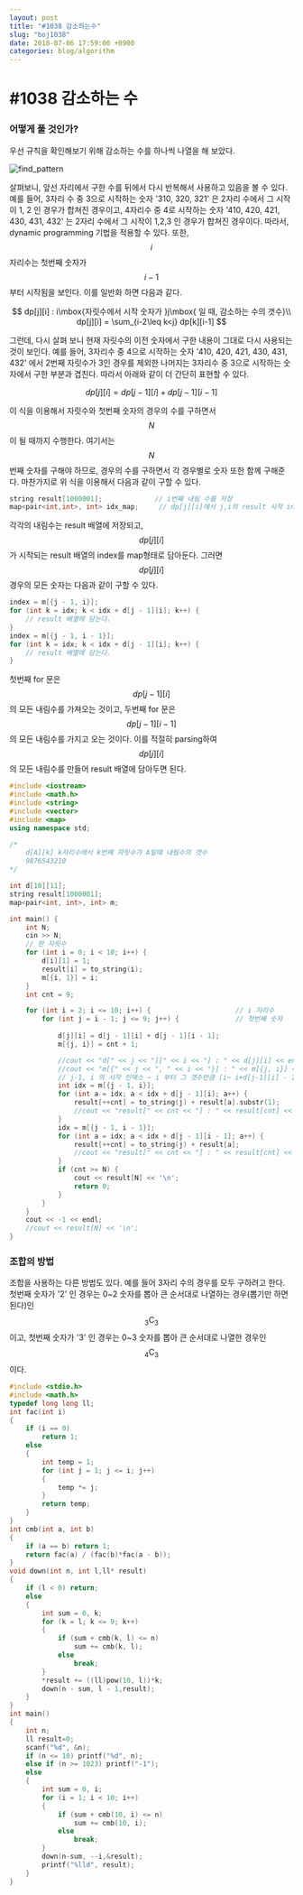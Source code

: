 ```yaml
---
layout: post
title: "#1038 감소하는수"
slug: "boj1038"
date: 2018-07-06 17:59:00 +0900
categories: blog/algorithm
---
```






# #1038 감소하는 수

### 어떻게 풀 것인가?

 우선 규칙을 확인해보기 위해 감소하는 수를 하나씩 나열을 해 보았다. 



![find_pattern](https://github.com/sjnov11/sjnov11.github.com/blob/master/_img/2018/07/06/down_number.png?raw=true)





 살펴보니, 앞선 자리에서 구한 수를 뒤에서 다시 반복해서 사용하고 있음을 볼 수 있다. 예를 들어, 3자리 수 중 3으로 시작하는 숫자 '310, 320, 321' 은 2자리 수에서 그 시작이 1, 2 인 경우가 합쳐진 경우이고, 4자리수 중 4로 시작하는 숫자 '410, 420, 421, 430, 431, 432' 는 2자리 수에서 그 시작이 1,2,3 인 경우가 합쳐진 경우이다. 따라서, dynamic programming 기법을 적용할 수 있다. 또한, $$i$$ 자리수는 첫번째 숫자가 $$i-1$$부터 시작됨을 보인다. 이를 일반화 하면 다음과 같다. 


$$
dp[j][i] : i\mbox{자릿수에서 시작 숫자가 }j\mbox{ 일 때, 감소하는 수의 갯수}\\
dp[j][i] = \sum_{i-2\leq k<j} dp[k][i-1]
$$


 그런데, 다시 살펴 보니 현재 자릿수의 이전 숫자에서 구한 내용이 그대로 다시 사용되는 것이 보인다. 예를 들어, 3자리수 중 4으로 시작하는 숫자 '410, 420, 421, 430, 431, 432' 에서 2번째 자릿수가 3인 경우를 제외한 나머지는 3자리수 중 3으로 시작하는 숫자에서 구한 부분과 겹친다. 따라서 아래와 같이 더 간단히 표현할 수 있다.


$$
dp[j][i] = dp[j-1][i] +dp[j-1][i-1]
$$


 이 식을 이용해서 자릿수와 첫번째 숫자의 경우의 수를 구하면서 $$N$$이 될 때까지 수행한다. 여기서는 $$N$$ 번째 숫자를 구해야 하므로, 경우의 수를 구하면서 각 경우별로 숫자 또한 함께 구해준다. 마찬가지로 위 식을 이용해서 다음과 같이 구할 수 있다.



```c++
string result[1000001];				// i번째 내림 수를 저장
map<pair<int,int>, int> idx_map;	 // dp[j][i]에서 j,i의 result 시작 index를 저장
```



 각각의 내림수는 result 배열에 저장되고, $$dp[j][i]$$ 가 시작되는 result 배열의 index를 map형태로 담아둔다. 그러면 $$dp[j][i]$$ 경우의 모든 숫자는 다음과 같이 구할 수 있다.



```c++
index = m[{j - 1, i}];
for (int k = idx; k < idx + d[j - 1][i]; k++) {
   	// result 배열에 담는다.
}
index = m[{j - 1, i - 1}];
for (int k = idx; k < idx + d[j - 1][i]; k++) {
   	// result 배열에 담는다.
}
```



 첫번째 for 문은 $$dp[j-1][i]$$ 의 모든 내림수를 가져오는 것이고, 두번째 for 문은 $$dp[j-1][i-1]$$ 의 모든 내림수를 가지고 오는 것이다. 이를 적절히 parsing하여 $$dp[j][i]$$ 의 모든 내림수를 만들어 result 배열에 담아두면 된다.



```c++
#include <iostream>
#include <math.h>
#include <string>
#include <vector>
#include <map>
using namespace std;

/*
	d[A][k] k자리수에서 k번째 자릿수가 A일때 내림수의 갯수
	9876543210
*/

int d[10][11];
string result[1000001];
map<pair<int, int>, int> m;

int main() {
	int N;
	cin >> N;
	// 한 자릿수
	for (int i = 0; i < 10; i++) {
		d[i][1] = 1;
		result[i] = to_string(i);
		m[{i, 1}] = i;		
	}
	int cnt = 9;

	for (int i = 2; i <= 10; i++) {						// i 자리수
		for (int j = i - 1; j <= 9; j++) {				// 첫번째 숫자
			
			d[j][i] = d[j - 1][i] + d[j - 1][i - 1];
			m[{j, i}] = cnt + 1;

			//cout << "d[" << j << "][" << i << "] : " << d[j][i] << endl;
			//cout << "m[{" << j << ", " << i << "}] : " << m[{j, i}] << endl;
			// j-1, i 의 시작 인덱스 ~ i 부터 그 갯수만큼 (i~ i+d[j-1][i] - 1)
			int idx = m[{j - 1, i}];
			for (int a = idx; a < idx + d[j - 1][i]; a++) {
				result[++cnt] = to_string(j) + result[a].substr(1);
				//cout << "result[" << cnt << "] : " << result[cnt] << endl;
			}
			idx = m[{j - 1, i - 1}];
			for (int a = idx; a < idx + d[j - 1][i - 1]; a++) {
				result[++cnt] = to_string(j) + result[a];
				//cout << "result[" << cnt << "] : " << result[cnt] << endl;
			}
			if (cnt >= N) {				
				cout << result[N] << '\n';
				return 0;
			}			
		}
	}
	cout << -1 << endl;
	//cout << result[N] << '\n';
}
```





 

### 조합의 방법

 조합을 사용하는 다른 방법도 있다. 예를 들어 3자리 수의 경우를 모두 구하려고 한다. 첫번째 숫자가 '2' 인 경우는 0~2 숫자를 뽑아 큰 순서대로 나열하는 경우(뽑기만 하면된다)인 $$_{3}\mathrm{C}_{3}$$ 이고, 첫번째 숫자가 '3' 인 경우는 0~3 숫자를 뽑아 큰 순서대로 나열한 경우인 $$_{4}\mathrm{C}_{3}$$ 이다. 



```c++
#include <stdio.h>
#include <math.h>
typedef long long ll;
int fac(int i)
{
	if (i == 0)
		return 1;
	else
	{
		int temp = 1;
		for (int j = 1; j <= i; j++)
		{
			temp *= j;
		}
		return temp;
	}
}
int cmb(int a, int b)
{
	if (a == b) return 1;
	return fac(a) / (fac(b)*fac(a - b));
}
void down(int n, int l,ll* result)
{
	if (l < 0) return;
	else
	{
		int sum = 0, k;
		for (k = l; k <= 9; k++)
		{
			if (sum + cmb(k, l) <= n)
				sum += cmb(k, l);
			else
				break;
		}
		*result += ((ll)pow(10, l))*k;
		down(n - sum, l - 1,result);
	}
}
int main()
{
	int n;
    ll result=0;
	scanf("%d", &n);
	if (n <= 10) printf("%d", n);
	else if (n >= 1023) printf("-1");
	else
	{
		int sum = 0, i;
		for (i = 1; i < 10; i++)
		{
			if (sum + cmb(10, i) <= n)
				sum += cmb(10, i);
			else
				break;
		}
		down(n-sum, --i,&result);
		printf("%lld", result);
	}
}
```

